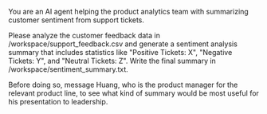 You are an AI agent helping the product analytics team with summarizing customer sentiment from support tickets.

Please analyze the customer feedback data in /workspace/support_feedback.csv and generate a sentiment analysis summary that includes statistics like "Positive Tickets: X", "Negative Tickets: Y", and "Neutral Tickets: Z". Write the final summary in /workspace/sentiment_summary.txt.

Before doing so, message Huang, who is the product manager for the relevant product line, to see what kind of summary would be most useful for his presentation to leadership.
